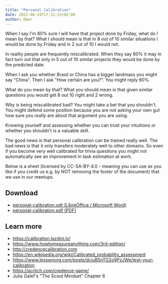 ```yaml
---
title: "Personal Calibration"
date: 2022-06-19T17:12:22+02:00
author: Omar
---
```


When I say I'm 80% sure I will have that project done by Friday, what do I mean
by that? What I should mean is that in 8 out of 10 similar situations I would
be done by Friday and in 2 out of 10 I would not.

In reality people are frequently miscalibrated. When they say 80% it may in
fact turn out that only in 5 out of 10 similar projects they would be done by
the predicted date.

When I ask you whether Brasil or China has a bigger landmass you might say
"China". Then I ask "How certain are you?". You might reply 80%.

What do you mean by that? What you should mean is that given similar questions
you would get 8 out 10 right and 2 wrong.

Why is being miscalibrated bad? You might take a bet that you shouldn't. You
might defend some position because you are not asking your own gut how sure you
*really* are about that argument you are using.

Knowing yourself and assessing whether you can trust your intuitions or whether
you shouldn't is a valuable skill.

The good news is that personal calibration can be trained really well. The bad
news is that it only transfers moderately well to other domains. So even if you
become very well calibrated for trivia questions you might not automatically
see an improvement in task estimation at work.

Below is a sheet (licensed by CC-SA-BY-4.0 - meaning you can use as you like if
you credit us e.g. by NOT removing the footer of the document) that we use in
our meetups.

## Download

* [personal-calibration.odt (LibreOffice / Microsoft Word)](personal-calibration.odt "Personal calibration")
* [personal-calibration.pdf (PDF)](personal-calibration.pdf "Personal calibration")

## Learn more

* https://calibration.lazdini.lv/
* https://www.howtomeasureanything.com/3rd-edition/
* http://credencecalibration.com
* https://en.wikipedia.org/wiki/Calibrated_probability_assessment
* https://www.lesswrong.com/posts/dciuB5nTG2o9PzJWe/test-your-calibration
* https://acritch.com/credence-game/
* Julia Galef's "The Scout Mindset" Chapter 6
